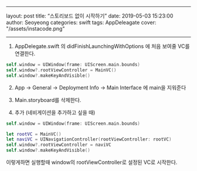 - - - -
layout: post
title:  “스토리보드 없이 시작하기”
date:   2019-05-03 15:23:00
author: Seoyeong
categories: swift
tags:    AppDeleagate
cover:  "/assets/instacode.png"
- - - -

1. AppDelegate.swift 의 didFinishLaunchingWithOptions 에 처음 보여줄 VC를 연결한다.
```swift
self.window = UIWindow(frame: UIScreen.main.bounds)
self.window?.rootViewController = MainVC()
self.window?.makeKeyAndVisible()
```

2. App -> General -> Deployment Info -> Main Interface 에 main을 지워준다

3. Main.storyboard를 삭제한다.

4. 추가 (네비게이션을 추가하고 싶을 때)

```swift
self.window = UIWindow(frame: UIScreen.main.bounds)

let rootVC = MainVC()
let naviVC = UINavigationController(rootViewController: rootVC)
self.window?.rootViewController = naviVC
self.window?.makeKeyAndVisible()
```

이렇게하면 실행할때 window의 rootViewController로 설정된 VC로 시작한다.
